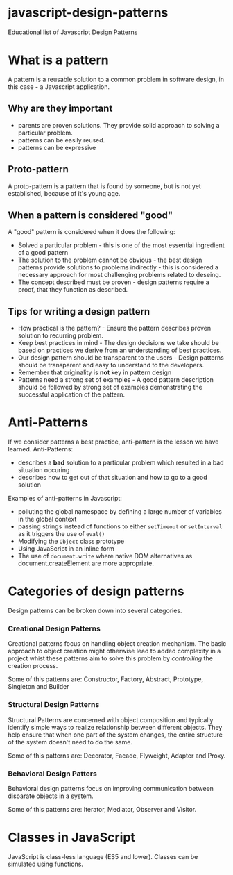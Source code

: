 # javascript-design-patterns
Educational list of Javascript Design Patterns

# What is a pattern

А pattern is a reusable solution to a common problem in software design, in this case - a Javascript application.

## Why are they important

- parents are proven solutions. They provide solid approach to solving a particular problem.
- patterns can be easily reused.
- patterns can be expressive

## Proto-pattern

A proto-pattern is a pattern that is found by someone, but is not yet established, because of it's young age.

## When a pattern is considered "good"
A "good" pattern is considered when it does the following:

- Solved a particular problem - this is one of the most essential ingredient of a good pattern
- The solution to the problem cannot be obvious - the best design patterns provide solutions to problems indirectly - this is considered a necessary approach for most challenging problems related to deseing.
- The concept described must be proven - design patterns require a proof, that they function as described.

## Tips for writing a design pattern

- How practical is the pattern? - Ensure the pattern describes proven solution to recurring problem.
- Keep best practices in mind - The design decisions we take should be based on practices we derive from an understanding of best practices.
- Our design pattern should be transparent to the users - Design patterns should be transparent and easy to understand to the developers.
- Remember that originality is **not** key in pattern design
- Patterns need a strong set of examples - A good pattern description should be followed by strong set of examples demonstrating the successful application of the pattern.

# Anti-Patterns

If we consider patterns a best practice, anti-pattern is the lesson we have learned. Anti-Patterns:

- describes a **bad** solution to a particular problem which resulted in a bad situation occuring
- describes how to get out of that situation and how to go to a good solution

Examples of anti-patterns in Javascript:

- polluting the global namespace by defining a large number of variables in the global context
- passing strings instead of functions to either `setTimeout` or `setInterval` as it triggers the use of `eval()`
- Modifying the `Object` class prototype
- Using JavaScript in an inline form
- The use of `document.write` where native DOM alternatives as document.createElement are more appropriate.

# Categories of design patterns

Design patterns can be broken down into several categories.

### Creational Design Patterns

Creational patterns focus on handling object creation mechanism. The basic approach to object creation might otherwise lead to added complexity in a project whist these patterns aim to solve this problem by _controlling_ the creation process.

Some of this patterns are: Constructor, Factory, Abstract, Prototype, Singleton and Builder

### Structural Design Patterns

Structural Patterns are concerned with object composition and typically identify simple ways to realize relationship between different objects. They help ensure that when one part of the system changes, the entire structure of the system doesn't need to do the same.

Some of this patterns are: Decorator, Facade, Flyweight, Adapter and Proxy.

### Behavioral Design Patters

Behavioral design patterns focus on improving communication between disparate objects in a system.

Some of this patterns are: Iterator, Mediator, Observer and Visitor.

# Classes in JavaScript

JavaScript is class-less language (ES5 and lower). Classes can be simulated using functions.
